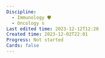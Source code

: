 ```yaml
---
Discipline:
  - Immunology 🛡
  - Oncology ♋
Last edited time: 2023-12-12T12:20
Created time: 2023-12-02T22:01
Progress: Not started
Cards: false
---
```


